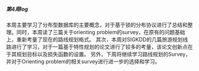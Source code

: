 ##### 第4周log
本周主要学习了分布型数据库的主要概念，对于基于锁的分布协议进行了总结和整理。同时，本周读了三篇关于orienting problem的survey，在原有的问题基础上，重新考量了现在的路线规划格式。
其次，本周对SIGKDD的几篇旅游规划线路进行了学习，对于一篇基于特性规划的论文进行了较多的考量，该论文创新点在于其规划目标以及损失函数的设置。
另外，下周将继续学习路线规划的Survey，并对于Orienting problem的相关survey进行进一步的选择和学习。
